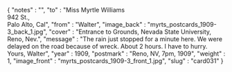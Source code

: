 {
  "notes" : "",
  "to" : "Miss Myrtle Williams<br> 942 St.,<br>Palo Alto, Cal",
  "from" : "Walter",
  "image_back" : "myrts_postcards_1909-3_back_1.jpg",
  "cover" : "Entrance to Grounds, Nevada State University, Reno, Nev.",
  "message" : "The rain just stopped for a minute here. We were delayed on the road because of wreck. About 2 hours. I have to hurry. Yours, Walter",
  "year" : 1909,
  "postmark" : "Reno, NV, 7pm, 1909",
  "weight" : 1,
  "image_front" : "myrts_postcards_1909-3_front_1.jpg",
  "slug" : "card031"
}
